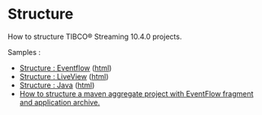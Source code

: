 # Structure

How to structure TIBCO&reg; Streaming 10.4.0 projects.

Samples :

* [Structure : Eventflow](eventflow/src/site/markdown/index.md) ([html](https://plord12.github.io/samples/10.4.0/structure/eventflow/))
* [Structure : LiveView](liveview/src/site/markdown/index.md) ([html](https://plord12.github.io/samples/10.4.0/structure/liveview/))
* [Structure : Java](java/src/site/markdown/index.md) ([html](https://plord12.github.io/samples/10.4.0/structure/java/))
* [How to structure a maven aggregate project with EventFlow fragment and application archive.](application)
